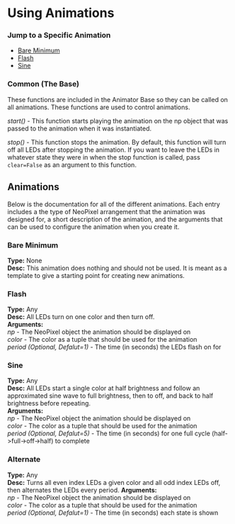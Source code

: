 # Using Animations
### Jump to a Specific Animation
- [Bare Minimum](#Bare-Minimum)
- [Flash](#Flash)
- [Sine](#Sine)

### Common (The Base)
These functions are included in the Animator Base so they can be called on all animations.
These functions are used to control animations.

*start()* - This function starts playing the animation on the np object that was
passed to the animation when it was instantiated.

*stop()* - This function stops the animation.  By default, this function will turn
off all LEDs after stopping the animation.  If you want to leave the LEDs in
whatever state they were in when the stop function is called, pass
`clear=False` as an argument to this function.

## Animations
Below  is the documentation for all of the different animations.  Each entry includes
a the type of NeoPixel arrangement that the animation was designed for, a short
description of the animation, and the arguments that can be used to configure the
animation when you create it.
### Bare Minimum
**Type:** None  
**Desc:** This animation does nothing and should not be used.  It is meant as a
template to give a starting point for creating new animations.

### Flash
**Type:** Any  
**Desc:** All LEDs turn on one color and then turn off.  
**Arguments:**  
  *np* - The NeoPixel object the animation should be displayed on  
  *color* - The color as a tuple that should be used for the animation  
   *period (Optional, Defalut=1)* - The time (in seconds) the LEDs flash on for  
### Sine
**Type:** Any  
**Desc:** All LEDs start a single color at half brightness and follow an approximated
sine wave to full brightness, then to off, and back to half brightness before repeating.  
**Arguments:**  
  *np* - The NeoPixel object the animation should be displayed on  
  *color* - The color as a tuple that should be used for the animation  
  *period (Optional, Defalut=5)* - The time (in seconds) for one full cycle
  (half->full->off->half) to complete
### Alternate
**Type:** Any  
**Desc:** Turns all even index LEDs a given color and all odd index LEDs off, then
alternates the LEDs every period.
**Arguments:**  
  *np* - The NeoPixel object the animation should be displayed on  
  *color* - The color as a tuple that should be used for the animation  
  *period (Optional, Defalut=1)* - The time (in seconds) each state is shown
